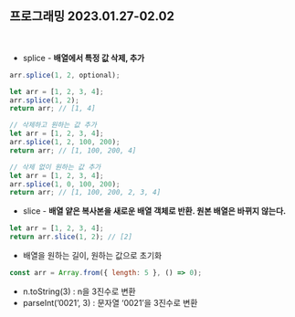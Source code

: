 ## 프로그래밍 2023.01.27-02.02

<br />

- splice - **배열에서 특정 값 삭제, 추가**

```jsx
arr.splice(1, 2, optional);
```

```jsx
let arr = [1, 2, 3, 4];
arr.splice(1, 2);
return arr; // [1, 4]
```

```jsx
// 삭제하고 원하는 값 추가
let arr = [1, 2, 3, 4];
arr.splice(1, 2, 100, 200);
return arr; // [1, 100, 200, 4]
```

```jsx
// 삭제 없이 원하는 값 추가
let arr = [1, 2, 3, 4];
arr.splice(1, 0, 100, 200);
return arr; // [1, 100, 200, 2, 3, 4]
```

- slice - **배열 얕은 복사본을 새로운 배열 객체로 반환. 원본 배열은 바뀌지 않는다.**

```jsx
let arr = [1, 2, 3, 4];
return arr.slice(1, 2); // [2]
```

- 배열을 원하는 길이, 원하는 값으로 초기화

```jsx
const arr = Array.from({ length: 5 }, () => 0);
```

- n.toString(3) : n을 3진수로 변환
- parseInt(’0021’, 3) : 문자열 ‘0021’을 3진수로 변환
